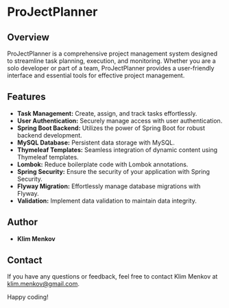 # ProJectPlanner

## Overview

ProJectPlanner is a comprehensive project management system designed to streamline task planning, execution, and monitoring. Whether you are a solo developer or part of a team, ProJectPlanner provides a user-friendly interface and essential tools for effective project management.

## Features

- **Task Management:** Create, assign, and track tasks effortlessly.
- **User Authentication:** Securely manage access with user authentication.
- **Spring Boot Backend:** Utilizes the power of Spring Boot for robust backend development.
- **MySQL Database:** Persistent data storage with MySQL.
- **Thymeleaf Templates:** Seamless integration of dynamic content using Thymeleaf templates.
- **Lombok:** Reduce boilerplate code with Lombok annotations.
- **Spring Security:** Ensure the security of your application with Spring Security.
- **Flyway Migration:** Effortlessly manage database migrations with Flyway.
- **Validation:** Implement data validation to maintain data integrity.

## Author

- **Klim Menkov**

## Contact

If you have any questions or feedback, feel free to contact Klim Menkov at klim.menkov@gmail.com.

Happy coding!
